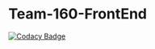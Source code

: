 # Team-160-FrontEnd

[![Codacy Badge](https://api.codacy.com/project/badge/Grade/25769e515d6d4b1f92523b42255b2004)](https://app.codacy.com/gh/BuildForSDGCohort2/Team-160-FrontEnd?utm_source=github.com&utm_medium=referral&utm_content=BuildForSDGCohort2/Team-160-FrontEnd&utm_campaign=Badge_Grade_Settings)